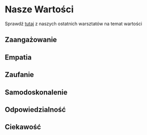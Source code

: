 # Nasze Wartości
Sprawdź [tutaj](https://docs.google.com/document/d/1o_kgchJBJqrvOvgMZDVm-9gOxL7Y3vBSed4y45GiNmg/edit) z naszych ostatnich warsztatów na temat wartości 
## Zaangażowanie

## Empatia

## Zaufanie

## Samodoskonalenie

## Odpowiedzialność

## Ciekawość
